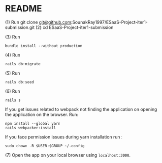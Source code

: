 # README

(1) Run
    git clone git@github.com:SounakRay1997/ESaaS-Project-iter1-submission.git
(2) cd ESaaS-Project-iter1-submission

(3) Run
```
bundle install --without production
```
(4) Run
```
rails db:migrate
```
(5) Run 
```
rails db:seed
```
(6) Run
```
rails s
```
If you get issues related to webpack not finding the application on opening the application on the browser. Run:
```
npm install --global yarn
rails webpacker:install
```

If you face permission issues during yarn installation run : 
```
sudo chown -R $USER:$GROUP ~/.config
```
   
(7) Open the app on your local browser using ```localhost:3000```.
